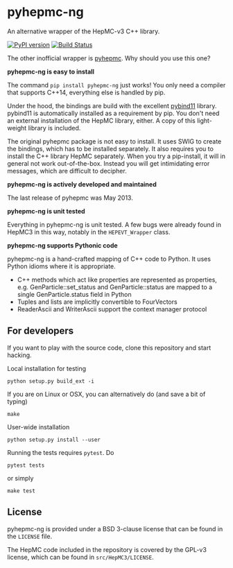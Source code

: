 # pyhepmc-ng

An alternative wrapper of the HepMC-v3 C++ library.

[![PyPI version](https://badge.fury.io/py/pyhepmc_ng.svg)](https://badge.fury.io/py/pyhepmc_ng)
[![Build Status](https://travis-ci.org/HDembinski/pyhepmc.svg?branch=master)](https://travis-ci.org/scikit-hep/pyhepmc)

The other inofficial wrapper is [pyhepmc](https://pypi.org/project/pyhepmc/).
Why should you use this one?

**pyhepmc-ng is easy to install**

The command `pip install pyhepmc-ng` just works! You only need a compiler that
supports C++14, everything else is handled by pip.

Under the hood, the bindings are build with the excellent
[pybind11](http://pybind11.readthedocs.io/en/stable/) library.
pybind11 is automatically installed as a requirement by pip. You don't need an
external installation of the HepMC library, either. A copy of this
light-weight library is included.

The original pyhepmc package is not easy to install. It uses SWIG to create
the bindings, which has to be installed separately. It also requires you to
install the C++ library HepMC separately. When you try a pip-install, it will
in general not work out-of-the-box. Instead you will get intimidating error
messages, which are difficult to decipher.

**pyhepmc-ng is actively developed and maintained**

The last release of pyhepmc was May 2013.

**pyhepmc-ng is unit tested**

Everything in pyhepmc-ng is unit tested. A few bugs were already found in
HepMC3 in this way, notably in the `HEPEVT_Wrapper` class.

**pyhepmc-ng supports Pythonic code**

pyhepmc-ng is a hand-crafted mapping of C++ code to Python. It uses Python
idioms where it is appropriate.

- C++ methods which act like properties are represented as properties,
  e.g. GenParticle::set_status and GenParticle::status are mapped to a single
  GenParticle.status field in Python
- Tuples and lists are implicitly convertible to FourVectors
- ReaderAscii and WriterAscii support the context manager protocol

## For developers

If you want to play with the source code, clone this repository and start
hacking.

Local installation for testing

    python setup.py build_ext -i

If you are on Linux or OSX, you can alternatively do (and save a bit of typing)

    make

User-wide installation

    python setup.py install --user

Running the tests requires `pytest`. Do

    pytest tests

or simply

    make test

## License

pyhepmc-ng is provided under a BSD 3-clause license that can be found in the `LICENSE` file.

The HepMC code included in the repository is covered by the GPL-v3 license, which can be found in `src/HepMC3/LICENSE`.
